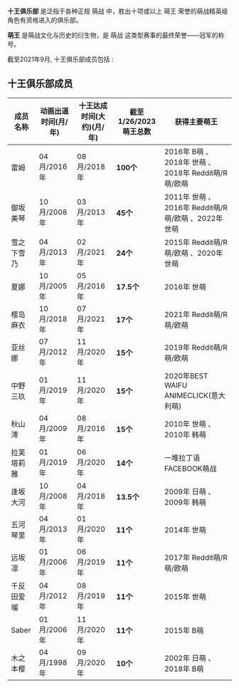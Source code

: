 **十王俱乐部** 是泛指于各种正规  萌战  中，胜出十项或以上  萌王  荣誉的萌战精英级角色有资格进入的俱乐部。

**萌王** 是萌战文化与历史的衍生物，是  萌战  这类型赛事的最终荣誉——冠军的称号。

截至2021年9月, 十王俱乐部成员包括 :

##  十王俱乐部成员

成员名称  |  动画出道时间(月/年)  |  十王达成时间(大约)(月/年)  |  截至1/26/2023 萌王总数  |  获得主要萌王   
---|---|---|---|---  
雷姆  |  04月/2016年  |  08月/2018年  |  **100个** |  2016年  B萌  、2018年  世萌  、2018年  Reddit萌/R萌/欧萌   
御坂美琴  |  10月/2008年  |  03月/2013年  |  **45个** |  2011年  世萌  、2016年  Reddit萌/R萌/欧萌  、2022年  世萌   
雪之下雪乃  |  04月/2013年  |  02月/2021年  |  **24个** |  2015年  Reddit萌/R萌/欧萌  、2020年  世萌   
夏娜  |  10月/2005年  |  05月/2016年  |  **17.5个** |  2016年  世萌   
樱岛麻衣  |  10月/2018年  |  07月/2021年  |  **17个** |  2021年  Reddit萌/R萌/欧萌   
亚丝娜  |  07月/2012年  |  11月/2020年  |  **15个** |  2019年  Reddit萌/R萌/欧萌   
中野三玖  |  01月/2019年  |  11月/2020年  |  **15个** |  2020年BEST WAIFU ANIMECLICK(意大利萌)   
秋山澪  |  04月/2009年  |  08月/2016年  |  **15个** |  2010年  世萌  、2010年  韩萌   
拉芙塔莉雅  |  01月/2019年  |  06月/2020年  |  **14个** |  一堆拉丁语FACEBOOK萌战   
逢坂大河  |  10月/2008年  |  04月/2018年  |  **13.5个** |  2009年  日萌  、2009年  韩萌   
五河琴里  |  04月/2013年  |  01月/2020年  |  **11个** |  2014年  世萌   
远坂凛  |  01月/2006年  |  06月/2019年  |  **11个** |  2017年  Reddit萌/R萌/欧萌   
千反田爱瑠  |  04月/2012年  |  08月/2019年  |  **11个** |  2015年  世萌   
Saber  |  01月/2006年  |  11月/2020年  |  **11个** |  2015年  B萌   
木之本樱  |  04月/1998年  |  09月/2020年  |  **10个** |  2002年  日萌  、2018年  B萌 

